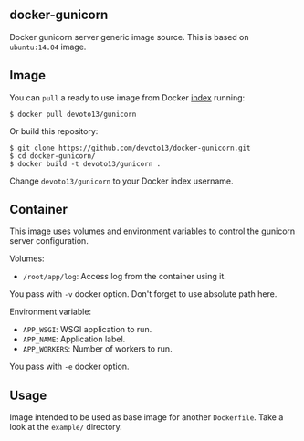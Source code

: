 docker-gunicorn
---------------

Docker gunicorn server generic image source. This is based on `ubuntu:14.04` image.

Image
-----

You can `pull` a ready to use image from Docker
[index](https://index.docker.io/u/devoto13/) running:

```
$ docker pull devoto13/gunicorn
```

Or build this repository:

```
$ git clone https://github.com/devoto13/docker-gunicorn.git
$ cd docker-gunicorn/
$ docker build -t devoto13/gunicorn .
```

Change `devoto13/gunicorn` to your Docker index username.

Container
---------

This image uses volumes and environment variables to control the gunicorn server
configuration.

Volumes:

* `/root/app/log`: Access log from the container using it.

You pass with `-v` docker option. Don't forget to use absolute path here.

Environment variable:

* `APP_WSGI`: WSGI application to run.
* `APP_NAME`: Application label.
* `APP_WORKERS`: Number of workers to run.

You pass with `-e` docker option.

Usage
-----

Image intended to be used as base image for another `Dockerfile`. Take a look at the `example/` directory.
